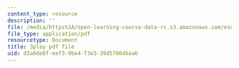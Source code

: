 ```yaml
---
content_type: resource
description: ''
file: /media/https%3A/open-learning-course-data-rc.s3.amazonaws.com/esd-290-special-topics-in-supply-chain-management-spring-2005/d3a0de8feef39be4f3e339d57064baa6_msiE_LqgUEY.pdf
file_type: application/pdf
resourcetype: Document
title: 3play pdf file
uid: d3a0de8f-eef3-9be4-f3e3-39d57064baa6
---
```

